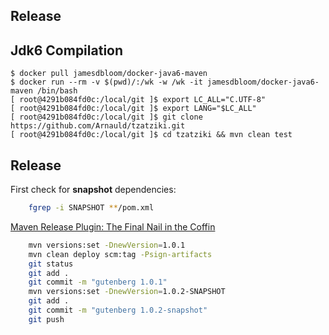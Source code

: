 Release
-------

## Jdk6 Compilation

```
$ docker pull jamesdbloom/docker-java6-maven
$ docker run --rm -v $(pwd)/:/wk -w /wk -it jamesdbloom/docker-java6-maven /bin/bash
[ root@4291b084fd0c:/local/git ]$ export LC_ALL="C.UTF-8"
[ root@4291b084fd0c:/local/git ]$ export LANG="$LC_ALL"
[ root@4291b084fd0c:/local/git ]$ git clone https://github.com/Arnauld/tzatziki.git
[ root@4291b084fd0c:/local/git ]$ cd tzatziki && mvn clean test
```

## Release

First check for **snapshot** dependencies:

```bash
    fgrep -i SNAPSHOT **/pom.xml
```

[Maven Release Plugin: The Final Nail in the Coffin](http://axelfontaine.com/blog/final-nail.html)

```bash
    mvn versions:set -DnewVersion=1.0.1
    mvn clean deploy scm:tag -Psign-artifacts
    git status
    git add .
    git commit -m "gutenberg 1.0.1"
    mvn versions:set -DnewVersion=1.0.2-SNAPSHOT
    git add .
    git commit -m "gutenberg 1.0.2-snapshot"
    git push
```
